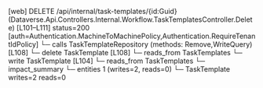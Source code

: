 [web] DELETE /api/internal/task-templates/{id:Guid}  (Dataverse.Api.Controllers.Internal.Workflow.TaskTemplatesController.Delete)  [L101–L111] status=200 [auth=Authentication.MachineToMachinePolicy,Authentication.RequireTenantIdPolicy]
  └─ calls TaskTemplateRepository (methods: Remove,WriteQuery) [L108]
  └─ delete TaskTemplate [L108]
    └─ reads_from TaskTemplates
  └─ write TaskTemplate [L104]
    └─ reads_from TaskTemplates
  └─ impact_summary
    └─ entities 1 (writes=2, reads=0)
      └─ TaskTemplate writes=2 reads=0

